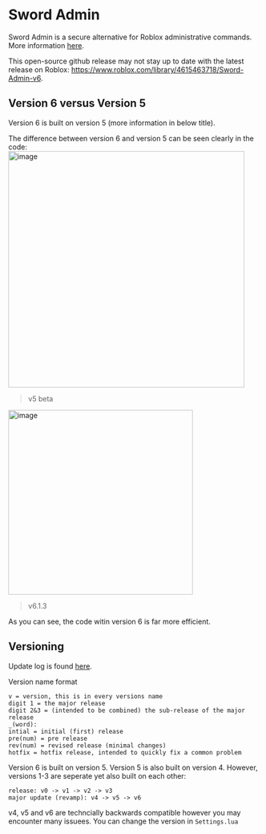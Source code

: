 # Sword Admin
Sword Admin is a secure alternative for Roblox administrative commands.
 More information [here](https://devforum.roblox.com/t/sword-admin-commands/1553323).

This open-source github release may not stay up to date with the latest release on Roblox: https://www.roblox.com/library/4615463718/Sword-Admin-v6.


## Version 6 versus Version 5
Version 6 is built on version 5 (more information in below title).

The difference between version 6 and version 5 can be seen clearly in the code:
<img width="471" alt="image" src="https://github.com/glorpglob/Sword-Admin/assets/71954340/7f059ee7-2027-4c13-bfb0-0c1d3d3d96e5">
> v5 beta
<img width="368" alt="image" src="https://github.com/glorpglob/Sword-Admin/assets/71954340/0df15c16-32f0-4872-bc75-dae0daf72d4d">

> v6.1.3

As you can see, the code witin version 6 is far more efficient.

## Versioning
Update log is found [here](https://devforum.roblox.com/t/sword-admin-commands/1553323).

Version name format
```
v = version, this is in every versions name
digit 1 = the major release
digit 2&3 = (intended to be combined) the sub-release of the major release
_(word):
intial = initial (first) release
pre(num) = pre release
rev(num) = revised release (minimal changes)
hotfix = hotfix release, intended to quickly fix a common problem
```

Version 6 is built on version 5. Version 5 is also built on version 4. However, versions 1-3 are seperate yet also built on each other:
```
release: v0 -> v1 -> v2 -> v3
major update (revamp): v4 -> v5 -> v6
```
v4, v5 and v6 are techncially backwards compatible however you may encounter many issuees. You can change the version in `Settings.lua`
